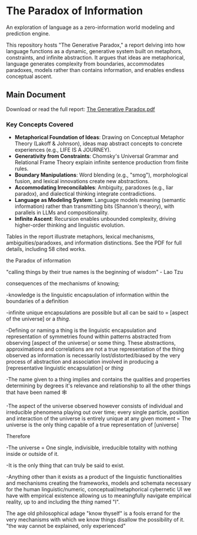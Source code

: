 # The Paradox of Information

An exploration of language as a zero-information world modeling and prediction engine.

This repository hosts "The Generative Paradox," a report delving into how language functions as a dynamic, generative system built on metaphors, constraints, and infinite abstraction. It argues that ideas are metaphorical, language generates complexity from boundaries, accommodates paradoxes, models rather than contains information, and enables endless conceptual ascent.

## Main Document
Download or read the full report: [The Generative Paradox.pdf](./The%20Generative%20Paradox.pdf)

### Key Concepts Covered
- **Metaphorical Foundation of Ideas**: Drawing on Conceptual Metaphor Theory (Lakoff & Johnson), ideas map abstract concepts to concrete experiences (e.g., LIFE IS A JOURNEY).
- **Generativity from Constraints**: Chomsky's Universal Grammar and Relational Frame Theory explain infinite sentence production from finite rules.
- **Boundary Manipulations**: Word blending (e.g., "smog"), morphological fusion, and lexical innovations create new abstractions.
- **Accommodating Irreconcilables**: Ambiguity, paradoxes (e.g., liar paradox), and dialectical thinking integrate contradictions.
- **Language as Modeling System**: Language models meaning (semantic information) rather than transmitting bits (Shannon's theory), with parallels in LLMs and compositionality.
- **Infinite Ascent**: Recursion enables unbounded complexity, driving higher-order thinking and linguistic evolution.

Tables in the report illustrate metaphors, lexical mechanisms, ambiguities/paradoxes, and information distinctions. See the PDF for full details, including 58 cited works.

the Paradox of information

"calling things by their true names is the beginning of wisdom" - Lao Tzu

consequences of the mechanisms of knowing;

-knowledge is the linguistic encapsulation of information within the boundaries of a definition

-infinite unique encapsulations are possible but all can be said to = [aspect of the universe] or a *thing*.

-Defining or naming a thing is the linguistic encapsulation and representation of symmetries found within patterns abstracted from observing [aspect of the universe] or some thing. These abstractions, approximations and correlations are not a true representation of the thing observed as information is necessarily lost/distorted/biased by the very process of abstraction and association involved in producing a [representative linguistic encapsulation] or *thing* 

-The name given to a thing implies and contains the qualities and properties determining by degrees it's relevance and relationship to all the other things that have been named 🕸️

-The aspect of the universe observed however consists of individual and irreducible phenomena playing out over time; every single particle, position and interaction of the universe is entirely unique at any given moment = The universe is the only thing capable of a true representation of [universe]

Therefore

-The universe = One single, indivisible, irreducible totality with nothing inside or outside of it.

-It is the only thing that can truly be said to exist.

-Anything other than it exists as a product of the linguistic functionalities and mechanisms creating the frameworks, models and schemata necessary for the human linguistic/numeric, conceptual/metaphorical cybernetic UI we have with empirical existence allowing us to meaningfully navigate empirical reality, up to and including the *thing* named "I".

The age old philosophical adage "know thyself" is a fools errand for the very mechanisms with which we know things disallow the possibility of it.
"the way cannot be explained, only experienced" 
